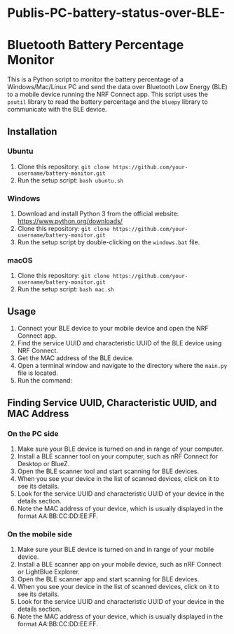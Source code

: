 # Publis-PC-battery-status-over-BLE-

# Bluetooth Battery Percentage Monitor

This is a Python script to monitor the battery percentage of a Windows/Mac/Linux PC and send the data over Bluetooth Low Energy (BLE) to a mobile device running the NRF Connect app. This script uses the `psutil` library to read the battery percentage and the `bluepy` library to communicate with the BLE device.

## Installation

### Ubuntu

1. Clone this repository: `git clone https://github.com/your-username/battery-monitor.git`
2. Run the setup script: `bash ubuntu.sh`

### Windows

1. Download and install Python 3 from the official website: https://www.python.org/downloads/
2. Clone this repository: `git clone https://github.com/your-username/battery-monitor.git`
3. Run the setup script by double-clicking on the `windows.bat` file.

### macOS

1. Clone this repository: `git clone https://github.com/your-username/battery-monitor.git`
2. Run the setup script: `bash mac.sh`

## Usage

1. Connect your BLE device to your mobile device and open the NRF Connect app.
2. Find the service UUID and characteristic UUID of the BLE device using NRF Connect.
3. Get the MAC address of the BLE device.
4. Open a terminal window and navigate to the directory where the `main.py` file is located.
5. Run the command: 


## Finding Service UUID, Characteristic UUID, and MAC Address

### On the PC side

1. Make sure your BLE device is turned on and in range of your computer.
2. Install a BLE scanner tool on your computer, such as nRF Connect for Desktop or BlueZ.
3. Open the BLE scanner tool and start scanning for BLE devices.
4. When you see your device in the list of scanned devices, click on it to see its details.
5. Look for the service UUID and characteristic UUID of your device in the details section.
6. Note the MAC address of your device, which is usually displayed in the format AA:BB:CC:DD:EE:FF.

### On the mobile side

1. Make sure your BLE device is turned on and in range of your mobile device.
2. Install a BLE scanner app on your mobile device, such as nRF Connect or LightBlue Explorer.
3. Open the BLE scanner app and start scanning for BLE devices.
4. When you see your device in the list of scanned devices, click on it to see its details.
5. Look for the service UUID and characteristic UUID of your device in the details section.
6. Note the MAC address of your device, which is usually displayed in the format AA:BB:CC:DD:EE:FF.
